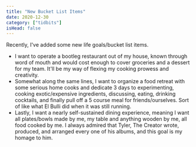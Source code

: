 ```yaml
---
title: "New Bucket List Items"
date: 2020-12-30
category: ["tidbits"]
isHead: false
---
```


Recently, I've added some new life goals/bucket list items. 

- I want to operate a bootleg restaurant out of my house, known through word of mouth and would cost enough to cover groceries and a dessert for my team. It'll be my way of flexing my cooking prowess and creativity.
- Somewhat along the same lines, I want to organize a food retreat with some serious home cooks and dedicate 3 days to experimenting, cooking exotic/expensive ingredients, discussing, eating, drinking cocktails, and finally pull off a 5 course meal for friends/ourselves. Sort of like what El Bulli did when it was still running.
- Lastly, I want a nearly self-sustained dining experience, meaning I want all plates/bowls made by me, my table and anything wooden by me, all food cooked by me. I always admired that Tyler, The Creator wrote, produced, and arranged every one of his albums, and this goal is my homage to him. 